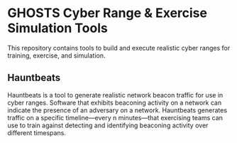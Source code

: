 # GHOSTS Cyber Range & Exercise Simulation Tools

This repository contains tools to build and execute realistic cyber ranges for training, exercise, and simulation.

## Hauntbeats

Hauntbeats is a tool to generate realistic network beacon traffic for use in cyber ranges. Software that exhibits beaconing activity on a network can indicate the presence of an adversary on a network. Hauntbeats generates traffic on a specific timeline—every n minutes—that exercising teams can use to train against detecting and identifying beaconing activity over different timespans.
